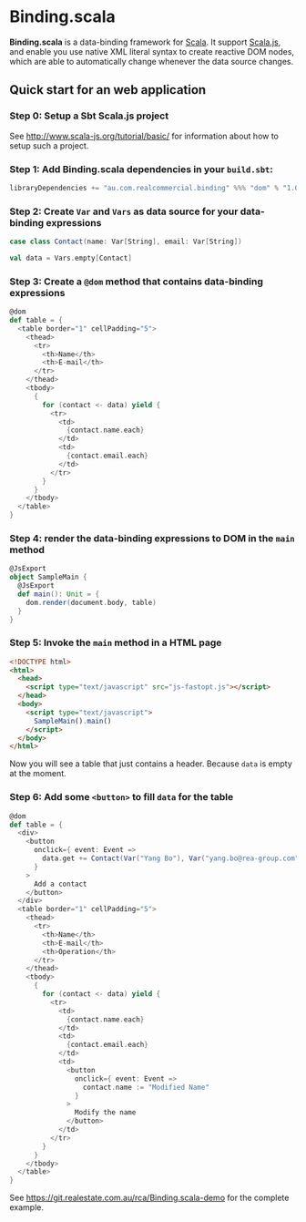 # Binding.scala

**Binding.scala** is a data-binding framework for [Scala](http://www.scala-lang.org/).
It support [Scala.js](http://www.scala-js.org/),
and enable you use native XML literal syntax to create reactive DOM nodes,
which are able to automatically change whenever the data source changes.

## Quick start for an web application

### Step 0: Setup a Sbt Scala.js project

See http://www.scala-js.org/tutorial/basic/ for information about how to setup such a project.

### Step 1: Add Binding.scala dependencies in your `build.sbt`:

``` scala
libraryDependencies += "au.com.realcommercial.binding" %%% "dom" % "1.0.1"
```

### Step 2: Create `Var` and `Vars` as data source for your data-binding expressions

``` scala
case class Contact(name: Var[String], email: Var[String])

val data = Vars.empty[Contact]
```

### Step 3: Create a `@dom` method that contains data-binding expressions

``` scala
@dom
def table = {
  <table border="1" cellPadding="5">
    <thead>
      <tr>
        <th>Name</th>
        <th>E-mail</th>
      </tr>
    </thead>
    <tbody>
      {
        for (contact <- data) yield {
          <tr>
            <td>
              {contact.name.each}
            </td>
            <td>
              {contact.email.each}
            </td>
          </tr>
        }
      }
    </tbody>
  </table>
}
```

### Step 4: render the data-binding expressions to DOM in the `main` method

``` scala
@JsExport
object SampleMain {
  @JsExport
  def main(): Unit = {
    dom.render(document.body, table)
  }
}
```

### Step 5: Invoke the `main` method in a HTML page

``` html
<!DOCTYPE html>
<html>
  <head>
    <script type="text/javascript" src="js-fastopt.js"></script>
  </head>
  <body>
    <script type="text/javascript">
      SampleMain().main()
    </script>
  </body>
</html>
```

Now you will see a table that just contains a header. Because `data` is empty at the moment.

### Step 6: Add some `<button>` to fill `data` for the table

``` scala
@dom
def table = {
  <div>
    <button
      onclick={ event: Event =>
        data.get += Contact(Var("Yang Bo"), Var("yang.bo@rea-group.com"))
      }
    >
      Add a contact
    </button>
  </div>
  <table border="1" cellPadding="5">
    <thead>
      <tr>
        <th>Name</th>
        <th>E-mail</th>
        <th>Operation</th>
      </tr>
    </thead>
    <tbody>
      {
        for (contact <- data) yield {
          <tr>
            <td>
              {contact.name.each}
            </td>
            <td>
              {contact.email.each}
            </td>
            <td>
              <button
                onclick={ event: Event =>
                  contact.name := "Modified Name"
                }
              >
                Modify the name
              </button>
            </td>
          </tr>
        }
      }
    </tbody>
  </table>
}
```

See https://git.realestate.com.au/rca/Binding.scala-demo for the complete example.
